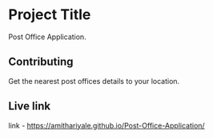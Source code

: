 # Project Title

Post Office Application.

## Contributing

Get the nearest post offices details to your location.

## Live link

link - https://amithariyale.github.io/Post-Office-Application/
